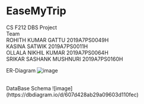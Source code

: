 # EaseMyTrip
CS F212 DBS Project<br/>
Team<br/>
ROHITH KUMAR GATTU 2019A7PS0049H<br/>
KASINA SATWIK 2019A7PS0011H<br/>
OLLALA NIKHIL KUMAR 2019A7PS0064H<br/>
SRIKAR SASHANK MUSHNURI 2019A7PS0160H<br/>


ER-Diagram 
![image](https://user-images.githubusercontent.com/62793066/115201503-0711f500-a113-11eb-94d4-c5bdcd572268.png)

<br/>
DataBase Schema
![image](https://dbdiagram.io/d/607d428ab29a09603d110fec)


